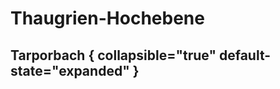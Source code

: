 # Thaugrien-Hochebene

## Tarporbach { collapsible="true" default-state="expanded" }

<!--
<table>
<tr><td>Name und Beschreibung</td><td width="300">Portrait</td></tr>
<tr><td><b>Avila</b> Hohefürstin der Liebe.</td><td width="300"><img src="avila.png" alt="" /></td></tr>
<tr><td><b>Rumwald</b> Abenteurer.</td><td width="300"><img src="rumwald.png" alt="" /></td></tr>
<tr><td><b>Erich Stromeyer</b> Obdachloser Eremit.</td><td width="300"><img src="erich.png" alt="" /></td></tr>
</table>
-->

<!--
## Liebesschrein { collapsible="true" default-state="expanded" }

<table>
<tr><td>Name und Beschreibung</td><td width="300">Portrait</td></tr>
<tr><td><b>Avila</b> Hohefürstin der Liebe.</td><td width="300"><img src="avila.png" alt="" /></td></tr>
</table>
-->